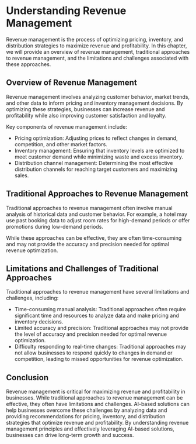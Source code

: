 Understanding Revenue Management
===========================================

Revenue management is the process of optimizing pricing, inventory, and distribution strategies to maximize revenue and profitability. In this chapter, we will provide an overview of revenue management, traditional approaches to revenue management, and the limitations and challenges associated with these approaches.

Overview of Revenue Management
------------------------------

Revenue management involves analyzing customer behavior, market trends, and other data to inform pricing and inventory management decisions. By optimizing these strategies, businesses can increase revenue and profitability while also improving customer satisfaction and loyalty.

Key components of revenue management include:

* Pricing optimization: Adjusting prices to reflect changes in demand, competition, and other market factors.
* Inventory management: Ensuring that inventory levels are optimized to meet customer demand while minimizing waste and excess inventory.
* Distribution channel management: Determining the most effective distribution channels for reaching target customers and maximizing sales.

Traditional Approaches to Revenue Management
--------------------------------------------

Traditional approaches to revenue management often involve manual analysis of historical data and customer behavior. For example, a hotel may use past booking data to adjust room rates for high-demand periods or offer promotions during low-demand periods.

While these approaches can be effective, they are often time-consuming and may not provide the accuracy and precision needed for optimal revenue optimization.

Limitations and Challenges of Traditional Approaches
----------------------------------------------------

Traditional approaches to revenue management have several limitations and challenges, including:

* Time-consuming manual analysis: Traditional approaches often require significant time and resources to analyze data and make pricing and inventory decisions.
* Limited accuracy and precision: Traditional approaches may not provide the level of accuracy and precision needed for optimal revenue optimization.
* Difficulty responding to real-time changes: Traditional approaches may not allow businesses to respond quickly to changes in demand or competition, leading to missed opportunities for revenue optimization.

Conclusion
----------

Revenue management is critical for maximizing revenue and profitability in businesses. While traditional approaches to revenue management can be effective, they often have limitations and challenges. AI-based solutions can help businesses overcome these challenges by analyzing data and providing recommendations for pricing, inventory, and distribution strategies that optimize revenue and profitability. By understanding revenue management principles and effectively leveraging AI-based solutions, businesses can drive long-term growth and success.
